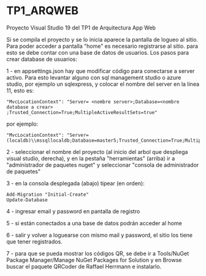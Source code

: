 # TP1_ARQWEB
Proyecto Visual Studio 19 del TP1 de Arquitectura App Web

Si se compila el proyecto y se lo inicia aparece la pantalla de logueo al sitio.
Para poder acceder a pantalla "home" es necesario registrarse al sitio. para esto se debe contar con una base de datos de usuarios.
Los pasos para crear database de usuarios:

1 - en appsettings.json hay que modificar código para conectarse a server activo. Para esto levantar alguno con sql management studio o azure studio, por ejemplo un sqlexpress, y
 colocar el nombre del server en la linea 11, esto es:
	  
   
   
    "MvcLocationContext": "Server= <nombre server>;Database=<nombre database a crear> ;Trusted_Connection=True;MultipleActiveResultSets=true"
  

por ejemplo:	

	
    
    "MvcLocationContext": "Server=(localdb)\\mssqllocaldb;Database=master5;Trusted_Connection=True;MultipleActiveResultSets=true"
  

2 - seleccionar el nombre del proyecto (al inicio del arbol que despliega visual studio, derecha), y en la pestaña "herramientas" (arriba) ir a "administrador de paquetes nuget"
y seleccionar "consola de administrador de paquetes"

3 - en la consola desplegada (abajo) tipear (en orden):

  	Add-Migration "Initial-Create"
    Update-Database

 

4 - ingresar email y password en pantalla de registro

5 - si están conectados a una base de datos podrán acceder al home

6 - salir y volver a loguearse con mismo mail y password, el sitio los tiene que tener registrados.

7 - para que se pueda mostrar los códigos QR, se debe ir a Tools/NuGet Package Manager/Manage NuGet Packages for Solution
y en Browse buscar el paquete QRCoder de Raffael Herrmann e instalarlo.


